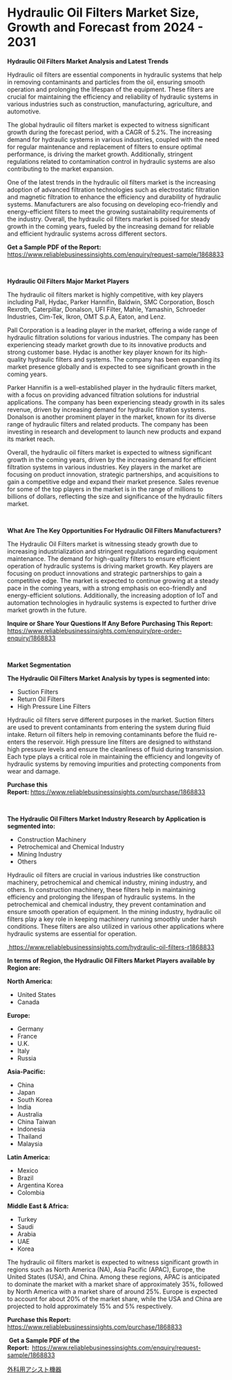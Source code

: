 <p><h1>Hydraulic Oil Filters Market Size, Growth and Forecast from 2024 - 2031</h1></p><p><strong>Hydraulic Oil Filters Market Analysis and Latest Trends</strong></p>
<p><p>Hydraulic oil filters are essential components in hydraulic systems that help in removing contaminants and particles from the oil, ensuring smooth operation and prolonging the lifespan of the equipment. These filters are crucial for maintaining the efficiency and reliability of hydraulic systems in various industries such as construction, manufacturing, agriculture, and automotive.</p><p>The global hydraulic oil filters market is expected to witness significant growth during the forecast period, with a CAGR of 5.2%. The increasing demand for hydraulic systems in various industries, coupled with the need for regular maintenance and replacement of filters to ensure optimal performance, is driving the market growth. Additionally, stringent regulations related to contamination control in hydraulic systems are also contributing to the market expansion.</p><p>One of the latest trends in the hydraulic oil filters market is the increasing adoption of advanced filtration technologies such as electrostatic filtration and magnetic filtration to enhance the efficiency and durability of hydraulic systems. Manufacturers are also focusing on developing eco-friendly and energy-efficient filters to meet the growing sustainability requirements of the industry. Overall, the hydraulic oil filters market is poised for steady growth in the coming years, fueled by the increasing demand for reliable and efficient hydraulic systems across different sectors.</p></p>
<p><strong>Get a Sample PDF of the Report:&nbsp;</strong> <a href="https://www.reliablebusinessinsights.com/enquiry/request-sample/1868833">https://www.reliablebusinessinsights.com/enquiry/request-sample/1868833</a></p>
<p>&nbsp;</p>
<p><strong>Hydraulic Oil Filters Major Market Players</strong></p>
<p><p>The hydraulic oil filters market is highly competitive, with key players including Pall, Hydac, Parker Hannifin, Baldwin, SMC Corporation, Bosch Rexroth, Caterpillar, Donalson, UFI Filter, Mahle, Yamashin, Schroeder Industries, Cim-Tek, Ikron, OMT S.p.A, Eaton, and Lenz. </p><p>Pall Corporation is a leading player in the market, offering a wide range of hydraulic filtration solutions for various industries. The company has been experiencing steady market growth due to its innovative products and strong customer base. Hydac is another key player known for its high-quality hydraulic filters and systems. The company has been expanding its market presence globally and is expected to see significant growth in the coming years.</p><p>Parker Hannifin is a well-established player in the hydraulic filters market, with a focus on providing advanced filtration solutions for industrial applications. The company has been experiencing steady growth in its sales revenue, driven by increasing demand for hydraulic filtration systems. Donalson is another prominent player in the market, known for its diverse range of hydraulic filters and related products. The company has been investing in research and development to launch new products and expand its market reach.</p><p>Overall, the hydraulic oil filters market is expected to witness significant growth in the coming years, driven by the increasing demand for efficient filtration systems in various industries. Key players in the market are focusing on product innovation, strategic partnerships, and acquisitions to gain a competitive edge and expand their market presence. Sales revenue for some of the top players in the market is in the range of millions to billions of dollars, reflecting the size and significance of the hydraulic filters market.</p></p>
<p>&nbsp;</p>
<p><strong>What Are The Key Opportunities For Hydraulic Oil Filters Manufacturers?</strong></p>
<p><p>The Hydraulic Oil Filters market is witnessing steady growth due to increasing industrialization and stringent regulations regarding equipment maintenance. The demand for high-quality filters to ensure efficient operation of hydraulic systems is driving market growth. Key players are focusing on product innovations and strategic partnerships to gain a competitive edge. The market is expected to continue growing at a steady pace in the coming years, with a strong emphasis on eco-friendly and energy-efficient solutions. Additionally, the increasing adoption of IoT and automation technologies in hydraulic systems is expected to further drive market growth in the future.</p></p>
<p><strong>Inquire or Share Your Questions If Any Before Purchasing This Report:</strong> <a href="https://www.reliablebusinessinsights.com/enquiry/pre-order-enquiry/1868833">https://www.reliablebusinessinsights.com/enquiry/pre-order-enquiry/1868833</a></p>
<p>&nbsp;</p>
<p><strong>Market Segmentation</strong></p>
<p><strong>The Hydraulic Oil Filters Market Analysis by types is segmented into:</strong></p>
<p><ul><li>Suction Filters</li><li>Return Oil Filters</li><li>High Pressure Line Filters</li></ul></p>
<p><p>Hydraulic oil filters serve different purposes in the market. Suction filters are used to prevent contaminants from entering the system during fluid intake. Return oil filters help in removing contaminants before the fluid re-enters the reservoir. High pressure line filters are designed to withstand high pressure levels and ensure the cleanliness of fluid during transmission. Each type plays a critical role in maintaining the efficiency and longevity of hydraulic systems by removing impurities and protecting components from wear and damage.</p></p>
<p><strong>Purchase this Report:&nbsp;</strong><a href="https://www.reliablebusinessinsights.com/purchase/1868833">https://www.reliablebusinessinsights.com/purchase/1868833</a></p>
<p>&nbsp;</p>
<p><strong>The Hydraulic Oil Filters Market Industry Research by Application is segmented into:</strong></p>
<p><ul><li>Construction Machinery</li><li>Petrochemical and Chemical Industry</li><li>Mining Industry</li><li>Others</li></ul></p>
<p><p>Hydraulic oil filters are crucial in various industries like construction machinery, petrochemical and chemical industry, mining industry, and others. In construction machinery, these filters help in maintaining efficiency and prolonging the lifespan of hydraulic systems. In the petrochemical and chemical industry, they prevent contamination and ensure smooth operation of equipment. In the mining industry, hydraulic oil filters play a key role in keeping machinery running smoothly under harsh conditions. These filters are also utilized in various other applications where hydraulic systems are essential for operation.</p></p>
<p><a href="https://www.reliablebusinessinsights.com/hydraulic-oil-filters-r1868833">&nbsp;https://www.reliablebusinessinsights.com/hydraulic-oil-filters-r1868833</a></p>
<p><strong>In terms of Region, the Hydraulic Oil Filters Market Players available by Region are:</strong></p>
<p>
    <p> <strong> North America: </strong>
        <ul>
            <li>United States</li>
            <li>Canada</li>
        </ul>
        </p> 
    <p> <strong> Europe: </strong>
        <ul>
            <li>Germany</li>
            <li>France</li>
            <li>U.K.</li>
            <li>Italy</li>
            <li>Russia</li>
        </ul>
        </p> 
    <p> <strong> Asia-Pacific: </strong>
        <ul>
            <li>China</li>
            <li>Japan</li>
            <li>South Korea</li>
            <li>India</li>
            <li>Australia</li>
            <li>China Taiwan</li>
            <li>Indonesia</li>
            <li>Thailand</li>
            <li>Malaysia</li>
        </ul>
        </p> 
    <p> <strong> Latin America: </strong>
        <ul>
            <li>Mexico</li>
            <li>Brazil</li>
            <li>Argentina Korea</li>
            <li>Colombia</li>
        </ul>
        </p> 
    <p> <strong> Middle East & Africa: </strong>
        <ul>
            <li>Turkey</li>
            <li>Saudi</li>
            <li>Arabia</li>
            <li>UAE</li>
            <li>Korea</li>
        </ul>
    </p>
    </p>
<p><p>The hydraulic oil filters market is expected to witness significant growth in regions such as North America (NA), Asia Pacific (APAC), Europe, the United States (USA), and China. Among these regions, APAC is anticipated to dominate the market with a market share of approximately 35%, followed by North America with a market share of around 25%. Europe is expected to account for about 20% of the market share, while the USA and China are projected to hold approximately 15% and 5% respectively.</p></p>
<p><strong>Purchase this Report: </strong><a href="https://www.reliablebusinessinsights.com/purchase/1868833">https://www.reliablebusinessinsights.com/purchase/1868833</a></p>
<p>&nbsp;<strong>Get a Sample PDF of the Report:&nbsp;&nbsp;</strong><a href="https://www.reliablebusinessinsights.com/enquiry/request-sample/1868833">https://www.reliablebusinessinsights.com/enquiry/request-sample/1868833</a></p>
<p><strong></strong></p>
<p><p><a href="https://github.com/nxboeu02965442/Market-Research-Report-List-2/blob/main/1437131120491.md">外科用アシスト機器</a></p></p>